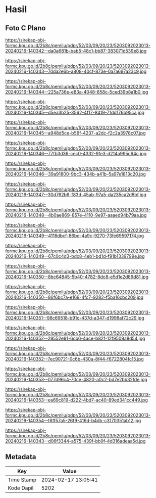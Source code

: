 # Hasil

## Foto C Plano

https://sirekap-obj-formc.kpu.go.id/2b8c/pemilu/pdpr/52/03/09/20/23/5203092023013-20240216-140342--da0a681b-bab5-48c1-bb87-383071d539e8.jpg

https://sirekap-obj-formc.kpu.go.id/2b8c/pemilu/pdpr/52/03/09/20/23/5203092023013-20240216-140343--7dda2e6b-a808-40cf-873e-0a7a697a23c9.jpg

https://sirekap-obj-formc.kpu.go.id/2b8c/pemilu/pdpr/52/03/09/20/23/5203092023013-20240216-140344--225a736e-e83a-4048-858c-5ced39b8a1b0.jpg

https://sirekap-obj-formc.kpu.go.id/2b8c/pemilu/pdpr/52/03/09/20/23/5203092023013-20240216-140345--d5ea3b25-3562-4f17-8419-71dd176b95ca.jpg

https://sirekap-obj-formc.kpu.go.id/2b8c/pemilu/pdpr/52/03/09/20/23/5203092023013-20240216-140345--a948d5ce-b56f-4237-a2dc-f2c2a3978c07.jpg

https://sirekap-obj-formc.kpu.go.id/2b8c/pemilu/pdpr/52/03/09/20/23/5203092023013-20240216-140346--77fb3d36-cec0-4332-9fe3-d214a995c64c.jpg

https://sirekap-obj-formc.kpu.go.id/2b8c/pemilu/pdpr/52/03/09/20/23/5203092023013-20240216-140346--39a91800-9bc3-434b-a41b-5a97e1813c20.jpg

https://sirekap-obj-formc.kpu.go.id/2b8c/pemilu/pdpr/52/03/09/20/23/5203092023013-20240216-140347--30d762b6-f83d-45ab-97a5-da235ca2d6bf.jpg

https://sirekap-obj-formc.kpu.go.id/2b8c/pemilu/pdpr/52/03/09/20/23/5203092023013-20240216-140348--4b0ae869-857e-4110-9e97-aaaed94b79aa.jpg

https://sirekap-obj-formc.kpu.go.id/2b8c/pemilu/pdpr/52/03/09/20/23/5203092023013-20240216-140349--4118dbcf-86bd-4a9c-9270-73fe69597174.jpg

https://sirekap-obj-formc.kpu.go.id/2b8c/pemilu/pdpr/52/03/09/20/23/5203092023013-20240216-140349--67c0c4d3-bdc8-4eb1-bd1d-f91b1339799e.jpg

https://sirekap-obj-formc.kpu.go.id/2b8c/pemilu/pdpr/52/03/09/20/23/5203092023013-20240216-140350--8bc64845-5b40-4782-8dc8-e5d1e2d89d81.jpg

https://sirekap-obj-formc.kpu.go.id/2b8c/pemilu/pdpr/52/03/09/20/23/5203092023013-20240216-140350--86f6bc7a-e169-4fc7-9282-f5ba16cbc209.jpg

https://sirekap-obj-formc.kpu.go.id/2b8c/pemilu/pdpr/52/03/09/20/23/5203092023013-20240216-140351--98c69518-b91c-437d-a347-d1998af72c29.jpg

https://sirekap-obj-formc.kpu.go.id/2b8c/pemilu/pdpr/52/03/09/20/23/5203092023013-20240216-140352--29552e91-6cb6-4ace-b82f-12f9509a8d54.jpg

https://sirekap-obj-formc.kpu.go.id/2b8c/pemilu/pdpr/52/03/09/20/23/5203092023013-20240216-140352--7ec90721-0c6b-430a-8f44-f6722804fc15.jpg

https://sirekap-obj-formc.kpu.go.id/2b8c/pemilu/pdpr/52/03/09/20/23/5203092023013-20240216-140353--077d96c4-70ce-4820-a0c2-bd7e2bb32fde.jpg

https://sirekap-obj-formc.kpu.go.id/2b8c/pemilu/pdpr/52/03/09/20/23/5203092023013-20240216-140353--ea69c819-d222-4bd7-ac40-89ed341cc449.jpg

https://sirekap-obj-formc.kpu.go.id/2b8c/pemilu/pdpr/52/03/09/20/23/5203092023013-20240216-140354--f6ff57a5-26f9-416d-b4db-c3170351ab12.jpg

https://sirekap-obj-formc.kpu.go.id/2b8c/pemilu/pdpr/52/03/09/20/23/5203092023013-20240216-140343--d06f3344-a575-439f-bb9f-4d316adeaa5d.jpg


## Metadata

| Key        | Value               |
| ---------- | ------------------- |
| Time Stamp | 2024-02-17 13:05:41 |
| Kode Dapil | 5202                |



